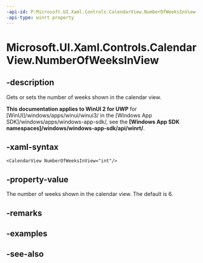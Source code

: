 ```yaml
---
-api-id: P:Microsoft.UI.Xaml.Controls.CalendarView.NumberOfWeeksInView
-api-type: winrt property
---
```


<!-- Property syntax
public int NumberOfWeeksInView { get;  set; }
-->

# Microsoft.UI.Xaml.Controls.CalendarView.NumberOfWeeksInView

## -description
Gets or sets the number of weeks shown in the calendar view.

**This documentation applies to WinUI 2 for UWP** for [WinUI]/windows/apps/winui/winui3/ in the [Windows App SDK]/windows/apps/windows-app-sdk/, see the **[Windows App SDK namespaces]/windows/windows-app-sdk/api/winrt/**.

## -xaml-syntax
```xaml
<CalendarView NumberOfWeeksInView="int"/>
```


## -property-value
The number of weeks shown in the calendar view. The default is 6.

## -remarks

## -examples

## -see-also
